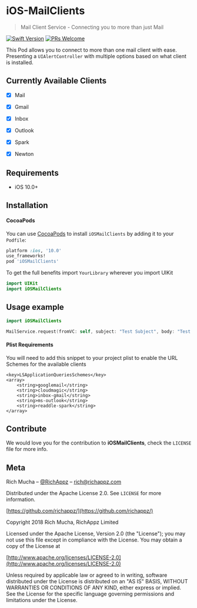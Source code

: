 # iOS-MailClients

> Mail Client Service - Connecting you to more than just Mail

[![Swift Version][swift-image]][swift-url]
[![PRs Welcome](https://img.shields.io/badge/PRs-welcome-brightgreen.svg?style=flat-square)](http://makeapullrequest.com)

This Pod allows you to connect to more than one mail client with ease.  Presenting a `UIAlertController` with multiple options based on what client is installed.

## Currently Available Clients

- [x] Mail
- [x] Gmail
- [x] Inbox
- [x] Outlook
- [x] Spark
- [x] Newton


## Requirements

- iOS 10.0+

## Installation

#### CocoaPods
You can use [CocoaPods](http://cocoapods.org/) to install `iOSMailClients` by adding it to your `Podfile`:

```ruby
platform :ios, '10.0'
use_frameworks!
pod 'iOSMailClients'
```

To get the full benefits import `YourLibrary` wherever you import UIKit

``` swift
import UIKit
import iOSMailClients
```

## Usage example

```swift
import iOSMailClients

MailService.request(fromVC: self, subject: "Test Subject", body: "Test Body", mailto: "rich@richappz.com")
```

#### Plist Requirements

You will need to add this snippet to your project plist to enable the URL Schemes for the available clients

```
<key>LSApplicationQueriesSchemes</key>
<array>
    <string>googlemail</string>
    <string>cloudmagic</string>
    <string>inbox-gmail</string>
    <string>ms-outlook</string>
    <string>readdle-spark</string>
</array>
```

## Contribute

We would love you for the contribution to **iOSMailClients**, check the ``LICENSE`` file for more info.

## Meta

Rich Mucha – [@RichAppz](https://twitter.com/richappz) – rich@richappz.com

Distributed under the Apache License 2.0. See ``LICENSE`` for more information.

[https://github.com/richappz/](https://github.com/richappz/)

[swift-image]:https://img.shields.io/badge/swift-3.0-orange.svg
[swift-url]: https://swift.org/



Copyright 2018 Rich Mucha, RichAppz Limited

Licensed under the Apache License, Version 2.0 (the "License");
you may not use this file except in compliance with the License.
You may obtain a copy of the License at

[http://www.apache.org/licenses/LICENSE-2.0](http://www.apache.org/licenses/LICENSE-2.0)

Unless required by applicable law or agreed to in writing, software
distributed under the License is distributed on an "AS IS" BASIS,
WITHOUT WARRANTIES OR CONDITIONS OF ANY KIND, either express or implied.
See the License for the specific language governing permissions and
limitations under the License.
